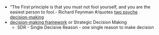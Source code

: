 - “The First principle is that you must not fool yourself, and you are the easiest person to fool.- Richard Feynman #/quotes [two psyche]() [decision-making]()
- [decision-making framework]() or Strategic Decision Making 
    - SDR - Single Decisive Reason - one single reason to make decision
